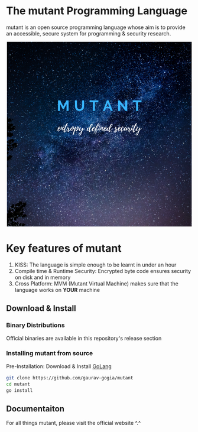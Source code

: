 # The mutant Programming Language
mutant is an open source programming language whose aim is to provide an accessible, secure system for programming & security research.

<p align='center'>
  <img src='./logo.png' />
</p>

# Key features of mutant
1. KISS: The language is simple enough to be learnt in under an hour
2. Compile time & Runtime Security: Encrypted byte code ensures security on disk and in memory
3. Cross Platform: MVM (Mutant Virtual Machine) makes sure that the language works on **YOUR** machine

## Download & Install

### Binary Distributions
Official binaries are available in this repository's release section

### Installing mutant from source
Pre-Installation: Download & Install [GoLang](https://golang.org/)

```bash
git clone https://github.com/gaurav-gogia/mutant
cd mutant
go install
```

## Documentaiton
For all things mutant, please visit the official website ^.^
